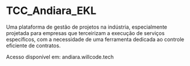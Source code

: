 # TCC_Andiara_EKL

Uma plataforma de gestão de projetos na indústria, especialmente projetada para empresas que terceirizam a execução de serviços específicos, com a necessidade de uma ferramenta dedicada ao controle eficiente de contratos.

Acesso disponível em: andiara.willcode.tech
